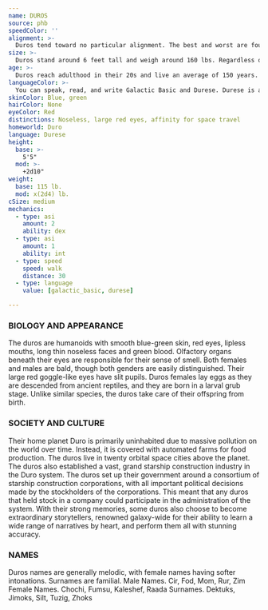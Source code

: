 ```yaml
---
name: DUROS
source: phb
speedColor: ''
alignment: >-
  Duros tend toward no particular alignment. The best and worst are found among them.
size: >-
  Duros stand around 6 feet tall and weigh around 160 lbs. Regardless of your position in that range, your size is Medium.
age: >-
  Duros reach adulthood in their 20s and live an average of 150 years.
languageColor: >-
  You can speak, read, and write Galactic Basic and Durese. Durese is a common interstellar tongue used by prominent spacers and traders.
skinColor: Blue, green
hairColor: None
eyeColor: Red
distinctions: Noseless, large red eyes, affinity for space travel
homeworld: Duro
language: Durese
height:
  base: >-
    5'5"
  mod: >-
    +2d10"
weight:
  base: 115 lb.
  mod: x(2d4) lb. 
cSize: medium
mechanics:
  - type: asi
    amount: 2
    ability: dex
  - type: asi
    amount: 1
    ability: int
  - type: speed
    speed: walk
    distance: 30
  - type: language
    value: [galactic_basic, durese]

---
```

### BIOLOGY AND APPEARANCE
The duros are humanoids with smooth blue-green
skin, red eyes, lipless mouths, long thin noseless faces
and green blood. Olfactory organs beneath their eyes
are responsible for their sense of smell. Both females
and males are bald, though both genders are easily
distinguished. Their large red goggle-like eyes have slit
pupils. Duros females lay eggs as they are descended
from ancient reptiles, and they are born in a larval grub
stage. Unlike similar species, the duros take care of
their offspring from birth.

### SOCIETY AND CULTURE
Their home planet Duro is primarily uninhabited due to
massive pollution on the world over time. Instead, it is
covered with automated farms for food production.
The duros live in twenty orbital space cities above the
planet.
The duros also established a vast, grand starship
construction industry in the Duro system. The duros
set up their government around a consortium of
starship construction corporations, with all important
political decisions made by the stockholders of the
corporations. This meant that any duros that held
stock in a company could participate in the
administration of the system.
With their strong memories, some duros also choose
to become extraordinary storytellers, renowned
galaxy-wide for their ability to learn a wide range of
narratives by heart, and perform them all with
stunning accuracy.

### NAMES
Duros names are generally melodic, with female
names having softer intonations. Surnames are
familial.
Male Names. Cir, Fod, Mom, Rur, Zim
Female Names. Chochi, Fumsu, Kaleshef, Raada
Surnames. Dektuks, Jimoks, Silt, Tuzig, Zhoks
